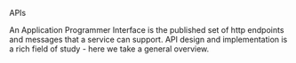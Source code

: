 APIs

An Application Programmer Interface is the published set of http endpoints and messages that a service can support. API design and implementation is a rich field of study - here we take a general overview.
